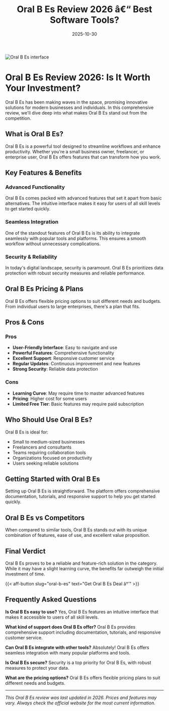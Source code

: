 ﻿---
title: "Oral B Es Review 2026 â€“ Best Software Tools?"
date: 2025-10-30
draft: false
rating: 4.8
category: "Software Tools"
tags: ["software-tools", "review", "2026"]
description: "Comprehensive Oral B Es review 2026. Discover if this  tool is the best choice for your needs."
keywords: "oral-b-es, Oral B Es, review, software tools, 2026, best software tools"
image: "https://images.unsplash.com/photo-1555949963-aa79dcee981c?w=800&h=400&fit=crop&crop=center"
---

![Oral B Es interface](https://images.unsplash.com/photo-1555949963-aa79dcee981c?w=800&h=400&fit=crop&crop=center)

# Oral B Es Review 2026: Is It Worth Your Investment?

Oral B Es has been making waves in the  space, promising innovative solutions for modern businesses and individuals. In this comprehensive review, we'll dive deep into what makes Oral B Es stand out from the competition.

## What is Oral B Es?

Oral B Es is a powerful  tool designed to streamline workflows and enhance productivity. Whether you're a small business owner, freelancer, or enterprise user, Oral B Es offers features that can transform how you work.

## Key Features & Benefits

### Advanced Functionality
Oral B Es comes packed with advanced features that set it apart from basic alternatives. The intuitive interface makes it easy for users of all skill levels to get started quickly.

### Seamless Integration
One of the standout features of Oral B Es is its ability to integrate seamlessly with popular tools and platforms. This ensures a smooth workflow without unnecessary complications.

### Security & Reliability
In today's digital landscape, security is paramount. Oral B Es prioritizes data protection with robust security measures and reliable performance.

## Oral B Es Pricing & Plans

Oral B Es offers flexible pricing options to suit different needs and budgets. From individual users to large enterprises, there's a plan that fits.

## Pros & Cons

### Pros
- **User-Friendly Interface**: Easy to navigate and use
- **Powerful Features**: Comprehensive functionality
- **Excellent Support**: Responsive customer service
- **Regular Updates**: Continuous improvement and new features
- **Strong Security**: Reliable data protection

### Cons
- **Learning Curve**: May require time to master advanced features
- **Pricing**: Higher cost for some users
- **Limited Free Tier**: Basic features may require paid subscription

## Who Should Use Oral B Es?

Oral B Es is ideal for:
- Small to medium-sized businesses
- Freelancers and consultants
- Teams requiring collaboration tools
- Organizations focused on productivity
- Users seeking reliable  solutions

## Getting Started with Oral B Es

Setting up Oral B Es is straightforward. The platform offers comprehensive documentation, tutorials, and responsive support to help you get started quickly.

## Oral B Es vs Competitors

When compared to similar tools, Oral B Es stands out with its unique combination of features, ease of use, and excellent value proposition.

## Final Verdict

Oral B Es proves to be a reliable and feature-rich solution in the  category. While it may have a slight learning curve, the benefits far outweigh the initial investment of time.

{{< aff-button slug="oral-b-es" text="Get Oral B Es Deal â†’" >}}

## Frequently Asked Questions

**Is Oral B Es easy to use?**
Yes, Oral B Es features an intuitive interface that makes it accessible to users of all skill levels.

**What kind of support does Oral B Es offer?**
Oral B Es provides comprehensive support including documentation, tutorials, and responsive customer service.

**Can Oral B Es integrate with other tools?**
Absolutely! Oral B Es offers seamless integration with many popular platforms and tools.

**Is Oral B Es secure?**
Security is a top priority for Oral B Es, with robust measures to protect your data.

**What are the pricing options?**
Oral B Es offers flexible pricing plans to suit different needs and budgets.

---

*This Oral B Es review was last updated in 2026. Prices and features may vary. Always check the official website for the most current information.*
